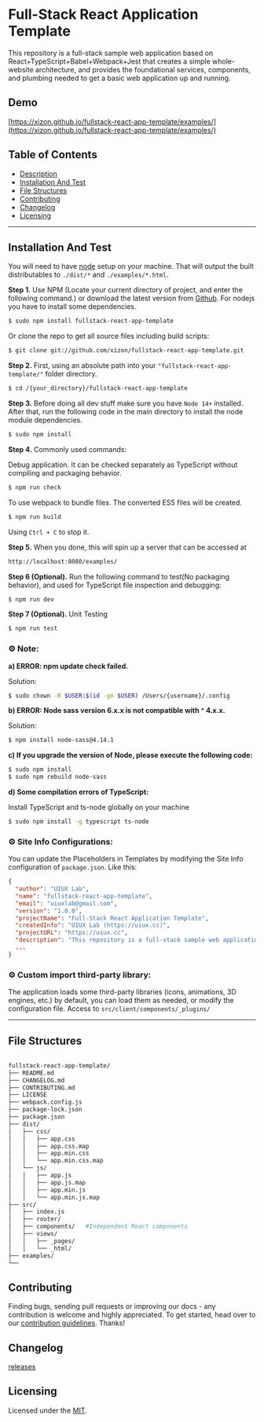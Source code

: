 # Full-Stack React Application Template

 This repository is a full-stack sample web application based on React+TypeScript+Babel+Webpack+Jest that creates a simple whole-website architecture, and provides the foundational services, components, and plumbing needed to get a basic web application up and running. 


## Demo

[https://xizon.github.io/fullstack-react-app-template/examples/](https://xizon.github.io/fullstack-react-app-template/examples/)



## Table of Contents


* [Description](#description)
* [Installation And Test](#installation-and-test)
* [File Structures](#file-structures)
* [Contributing](#contributing)
* [Changelog](#changelog)
* [Licensing](#licensing)



* * *


## Installation And Test

You will need to have [node](https://nodejs.org/) setup on your machine. That will output the built distributables to `./dist/*` and `./examples/*.html`.


**Step 1.** Use NPM (Locate your current directory of project, and enter the following command.) or download the latest version from [Github](https://github.com/xizon/fullstack-react-app-template). For nodejs you have to install some dependencies.

```sh
$ sudo npm install fullstack-react-app-template
```

Or clone the repo to get all source files including build scripts: 

```sh
$ git clone git://github.com/xizon/fullstack-react-app-template.git
```


**Step 2.** First, using an absolute path into your `"fullstack-react-app-template/"` folder directory.

```sh
$ cd /{your_directory}/fullstack-react-app-template
```


**Step 3.** Before doing all dev stuff make sure you have `Node 14+` installed. After that, run the following code in the main directory to install the node module dependencies.

```sh
$ sudo npm install
```

**Step 4.** Commonly used commands:

Debug application. It can be checked separately as TypeScript without compiling and packaging behavior.

```sh
$ npm run check
```

To use webpack to bundle files. The converted ES5 files will be created.

```sh
$ npm run build
```

Using `Ctrl + C` to stop it.


**Step 5.** When you done, this will spin up a server that can be accessed at

```sh
http://localhost:8080/examples/
```


**Step 6 (Optional).** Run the following command to test(No packaging behavior), and used for TypeScript file inspection and debugging:

```sh
$ npm run dev
```


**Step 7 (Optional).** Unit Testing

```sh
$ npm run test
```




### ⚙️ Note:
 
**a) ERROR: npm update check failed.**

Solution:

```sh
$ sudo chown -R $USER:$(id -gn $USER) /Users/{username}/.config
```

**b) ERROR: Node sass version 6.x.x is not compatible with ^ 4.x.x.**

Solution:

```sh
$ npm install node-sass@4.14.1
```


**c) If you upgrade the version of Node, please execute the following code:**

```sh
$ sudo npm install
$ sudo npm rebuild node-sass
```

**d) Some compilation errors of TypeScript:**


Install TypeScript and ts-node globally on your machine

```sh
$ sudo npm install -g typescript ts-node
```



### ⚙️ Site Info Configurations:

You can update the Placeholders in Templates by modifying the Site Info configuration of `package.json`. Like this:

```json
{
  "author": "UIUX Lab",
  "name": "fullstack-react-app-template",
  "email": "uiuxlab@gmail.com",
  "version": "1.0.0",
  "projectName": "Full-Stack React Application Template",
  "createdInfo": "UIUX Lab (https://uiux.cc)",
  "projectURL": "https://uiux.cc",
  "description": "This repository is a full-stack sample web application based on React+TypeScript+Babel+Webpack+Jest that creates a simple whole-website architecture.",
  ...
}
```




### ⚙️ Custom import third-party library:

The application loads some third-party libraries (icons, animations, 3D engines, etc.) by default, you can load them as needed, or modify the configuration file. Access to `src/client/components/_plugins/`





* * *


## File Structures



```sh

fullstack-react-app-template/
├── README.md
├── CHANGELOG.md
├── CONTRIBUTING.md
├── LICENSE
├── webpack.config.js
├── package-lock.json
├── package.json
├── dist/
│   ├── css/
│   │   ├── app.css
│   │   ├── app.css.map
│   │   ├── app.min.css
│   │   └── app.min.css.map
│   └── js/
│   │   ├── app.js
│   │   ├── app.js.map
│   │   ├── app.min.js
│   │   └── app.min.js.map
├── src/
│   ├── index.js
│   ├── router/
│   ├── components/   #Independent React components
│   ├── views/
│   │   ├── _pages/
│   │   └── _html/
├── examples/
└──
```



## Contributing

Finding bugs, sending pull requests or improving our docs - any contribution is welcome and highly appreciated. To get started, head over to our [contribution guidelines](CONTRIBUTING.md). Thanks!


## Changelog

[releases](CHANGELOG.md)



## Licensing

Licensed under the [MIT](https://opensource.org/licenses/MIT).

